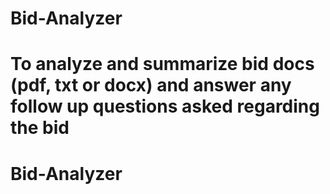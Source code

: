 # Bid-Analyzer
To analyze and summarize bid docs (pdf, txt or docx) and answer any follow up questions asked regarding the bid
=======
# Bid-Analyzer

